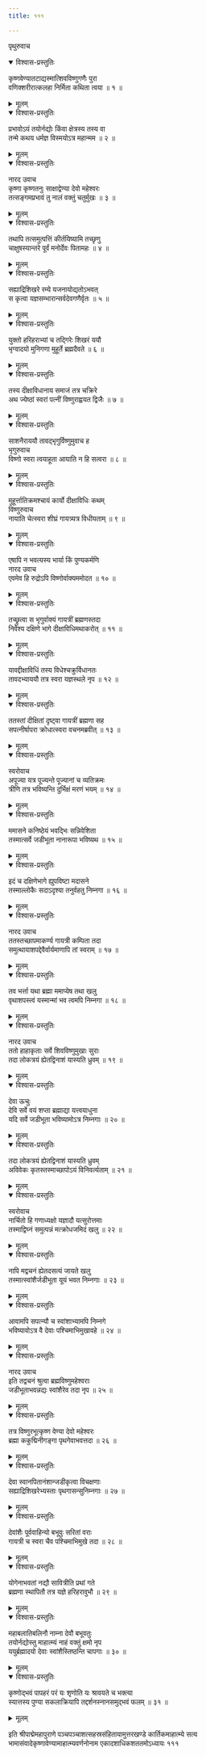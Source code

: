 ```yaml
---
title: १११

---
```

पृथुरुवाच  

<details open><summary>विश्वास-प्रस्तुतिः</summary>

कृष्णवेण्यातटाद्यस्मात्शिवविष्णुगणैः पुरा  
वणिक्शरीरात्कलहा निर्मिता कथिता त्वया ॥ १ ॥
</details>

<details><summary>मूलम्</summary>

कृष्णवेण्यातटाद्यस्मात्शिवविष्णुगणैः पुरा  
वणिक्शरीरात्कलहा निर्मिता कथिता त्वया ॥ १ ॥
</details>



<details open><summary>विश्वास-प्रस्तुतिः</summary>

प्रभावोऽयं तयोर्नद्योः किंवा क्षेत्रस्य तस्य वा  
तन्मे कथय धर्मज्ञ विस्मयोऽत्र महान्मम ॥ २ ॥
</details>

<details><summary>मूलम्</summary>

प्रभावोऽयं तयोर्नद्योः किंवा क्षेत्रस्य तस्य वा  
तन्मे कथय धर्मज्ञ विस्मयोऽत्र महान्मम ॥ २ ॥
</details>



<details open><summary>विश्वास-प्रस्तुतिः</summary>

नारद उवाच  
कृष्णा कृष्णतनुः साक्षाद्वेण्या देवो महेश्वरः  
तत्सङ्गमप्रभावं तु नालं वक्तुं चतुर्मुखः ॥ ३ ॥
</details>

<details><summary>मूलम्</summary>

नारद उवाच  
कृष्णा कृष्णतनुः साक्षाद्वेण्या देवो महेश्वरः  
तत्सङ्गमप्रभावं तु नालं वक्तुं चतुर्मुखः ॥ ३ ॥
</details>



<details open><summary>विश्वास-प्रस्तुतिः</summary>

तथापि तत्समुत्पत्तिं कीर्तयिष्यामि तच्छृणु  
चाक्षुषस्यान्तरे पूर्वं मनोर्देवः पितामहः ॥ ४ ॥
</details>

<details><summary>मूलम्</summary>

तथापि तत्समुत्पत्तिं कीर्तयिष्यामि तच्छृणु  
चाक्षुषस्यान्तरे पूर्वं मनोर्देवः पितामहः ॥ ४ ॥
</details>



<details open><summary>विश्वास-प्रस्तुतिः</summary>

सह्याद्रिशिखरे रम्ये यजनायोद्यतोऽभवत्  
स कृत्वा यज्ञसम्भारान्सर्वदेवगणैर्वृतः ॥ ५ ॥
</details>

<details><summary>मूलम्</summary>

सह्याद्रिशिखरे रम्ये यजनायोद्यतोऽभवत्  
स कृत्वा यज्ञसम्भारान्सर्वदेवगणैर्वृतः ॥ ५ ॥
</details>



<details open><summary>विश्वास-प्रस्तुतिः</summary>

युक्तो हरिहराभ्यां च तद्गिरेः शिखरं ययौ  
भृग्वादयो मुनिगणा मुहूर्ते ब्रह्मदैवते ॥ ६ ॥
</details>

<details><summary>मूलम्</summary>

युक्तो हरिहराभ्यां च तद्गिरेः शिखरं ययौ  
भृग्वादयो मुनिगणा मुहूर्ते ब्रह्मदैवते ॥ ६ ॥
</details>



<details open><summary>विश्वास-प्रस्तुतिः</summary>

तस्य दीक्षाविधानाय समाजं तत्र चक्रिरे  
अथ ज्येष्ठां स्वरां पत्नीं विष्णुराह्वयत द्विजैः ॥ ७ ॥
</details>

<details><summary>मूलम्</summary>

तस्य दीक्षाविधानाय समाजं तत्र चक्रिरे  
अथ ज्येष्ठां स्वरां पत्नीं विष्णुराह्वयत द्विजैः ॥ ७ ॥
</details>



<details open><summary>विश्वास-प्रस्तुतिः</summary>

साशनैराययौ तावद्भृगुर्विष्णुमुवाच ह  
भृगुरुवाच  
विष्णो स्वरा त्वयाहूता आयाति न हि सत्वरा ॥ ८ ॥
</details>

<details><summary>मूलम्</summary>

साशनैराययौ तावद्भृगुर्विष्णुमुवाच ह  
भृगुरुवाच  
विष्णो स्वरा त्वयाहूता आयाति न हि सत्वरा ॥ ८ ॥
</details>



<details open><summary>विश्वास-प्रस्तुतिः</summary>

मुहूर्त्तातिक्रमश्चायं कार्यो दीक्षाविधिः कथम्  
विष्णुरुवाच  
नायाति चेत्स्वरा शीघ्रं गायत्र्यत्र विधीयताम् ॥ ९ ॥
</details>

<details><summary>मूलम्</summary>

मुहूर्त्तातिक्रमश्चायं कार्यो दीक्षाविधिः कथम्  
विष्णुरुवाच  
नायाति चेत्स्वरा शीघ्रं गायत्र्यत्र विधीयताम् ॥ ९ ॥
</details>



<details open><summary>विश्वास-प्रस्तुतिः</summary>

एषापि न भवत्यस्य भार्या किं पुण्यकर्मणि  
नारद उवाच  
एवमेव हि रुद्रोऽपि विष्णोर्वाक्यममोदत ॥ १० ॥
</details>

<details><summary>मूलम्</summary>

एषापि न भवत्यस्य भार्या किं पुण्यकर्मणि  
नारद उवाच  
एवमेव हि रुद्रोऽपि विष्णोर्वाक्यममोदत ॥ १० ॥
</details>



<details open><summary>विश्वास-प्रस्तुतिः</summary>

तच्छ्रुत्वा स भृगुर्वाक्यं गायत्रीं ब्रह्मणस्तदा  
निवेश्य दक्षिणे भागे दीक्षाविधिमथाकरोत् ॥ ११ ॥
</details>

<details><summary>मूलम्</summary>

तच्छ्रुत्वा स भृगुर्वाक्यं गायत्रीं ब्रह्मणस्तदा  
निवेश्य दक्षिणे भागे दीक्षाविधिमथाकरोत् ॥ ११ ॥
</details>



<details open><summary>विश्वास-प्रस्तुतिः</summary>

यावद्दीक्षाविधिं तस्य विधेश्चक्रुर्विधानतः  
तावदभ्याययौ तत्र स्वरा यज्ञस्थले नृप ॥ १२ ॥
</details>

<details><summary>मूलम्</summary>

यावद्दीक्षाविधिं तस्य विधेश्चक्रुर्विधानतः  
तावदभ्याययौ तत्र स्वरा यज्ञस्थले नृप ॥ १२ ॥
</details>



<details open><summary>विश्वास-प्रस्तुतिः</summary>

ततस्तां दीक्षितां दृष्ट्वा गायत्रीं ब्रह्मणा सह  
सपत्नीर्षापरा क्रोधात्स्वरा वचनमब्रवीत् ॥ १३ ॥
</details>

<details><summary>मूलम्</summary>

ततस्तां दीक्षितां दृष्ट्वा गायत्रीं ब्रह्मणा सह  
सपत्नीर्षापरा क्रोधात्स्वरा वचनमब्रवीत् ॥ १३ ॥
</details>



<details open><summary>विश्वास-प्रस्तुतिः</summary>

स्वरोवाच  
अपूज्या यत्र पूज्यन्ते पूज्यानां च व्यतिक्रमः  
त्रीणि तत्र भविष्यन्ति दुर्भिक्षं मरणं भयम् ॥ १४ ॥
</details>

<details><summary>मूलम्</summary>

स्वरोवाच  
अपूज्या यत्र पूज्यन्ते पूज्यानां च व्यतिक्रमः  
त्रीणि तत्र भविष्यन्ति दुर्भिक्षं मरणं भयम् ॥ १४ ॥
</details>



<details open><summary>विश्वास-प्रस्तुतिः</summary>

ममासने कनिष्ठेयं भवद्भिः सन्निवेशिता  
तस्मात्सर्वे जडीभूता नानारूपा भविष्यथ ॥ १५ ॥
</details>

<details><summary>मूलम्</summary>

ममासने कनिष्ठेयं भवद्भिः सन्निवेशिता  
तस्मात्सर्वे जडीभूता नानारूपा भविष्यथ ॥ १५ ॥
</details>



<details open><summary>विश्वास-प्रस्तुतिः</summary>

इदं च दक्षिणेभागे ह्युपविष्टा मदासने  
तस्माल्लोकैः सदाऽदृश्या तनुर्वहतु निम्नगा ॥ १६ ॥
</details>

<details><summary>मूलम्</summary>

इदं च दक्षिणेभागे ह्युपविष्टा मदासने  
तस्माल्लोकैः सदाऽदृश्या तनुर्वहतु निम्नगा ॥ १६ ॥
</details>



<details open><summary>विश्वास-प्रस्तुतिः</summary>

नारद उवाच  
ततस्तच्छापमाकर्ण्य गायत्री कम्पिता तदा  
समुत्थायाशपद्देवैर्वार्यमाणापि तां स्वराम् ॥ १७ ॥
</details>

<details><summary>मूलम्</summary>

नारद उवाच  
ततस्तच्छापमाकर्ण्य गायत्री कम्पिता तदा  
समुत्थायाशपद्देवैर्वार्यमाणापि तां स्वराम् ॥ १७ ॥
</details>



<details open><summary>विश्वास-प्रस्तुतिः</summary>

तव भर्त्ता यथा ब्रह्मा ममाप्येष तथा खलु  
वृथाशपस्त्वं यस्मान्मां भव त्वमपि निम्नगा ॥ १८ ॥
</details>

<details><summary>मूलम्</summary>

तव भर्त्ता यथा ब्रह्मा ममाप्येष तथा खलु  
वृथाशपस्त्वं यस्मान्मां भव त्वमपि निम्नगा ॥ १८ ॥
</details>



<details open><summary>विश्वास-प्रस्तुतिः</summary>

नारद उवाच  
ततो हाहाकृताः सर्वे शिवविष्णुमुखाः सुराः  
तदा लोकत्रयं ह्येतद्विनाशं यास्यति ध्रुवम् ॥ १९ ॥
</details>

<details><summary>मूलम्</summary>

नारद उवाच  
ततो हाहाकृताः सर्वे शिवविष्णुमुखाः सुराः  
तदा लोकत्रयं ह्येतद्विनाशं यास्यति ध्रुवम् ॥ १९ ॥
</details>



<details open><summary>विश्वास-प्रस्तुतिः</summary>

देवा ऊचुः  
देवि सर्वे वयं शप्ता ब्रह्माद्या यत्त्वयाधुना  
यदि सर्वे जडीभूता भविष्यामोऽत्र निम्नगाः ॥ २० ॥
</details>

<details><summary>मूलम्</summary>

देवा ऊचुः  
देवि सर्वे वयं शप्ता ब्रह्माद्या यत्त्वयाधुना  
यदि सर्वे जडीभूता भविष्यामोऽत्र निम्नगाः ॥ २० ॥
</details>



<details open><summary>विश्वास-प्रस्तुतिः</summary>

तदा लोकत्रयं ह्येतद्विनाशं यास्यति ध्रुवम्  
अविवेकः कृतस्तस्माच्छापोऽयं विनिवर्त्यताम् ॥ २१ ॥
</details>

<details><summary>मूलम्</summary>

तदा लोकत्रयं ह्येतद्विनाशं यास्यति ध्रुवम्  
अविवेकः कृतस्तस्माच्छापोऽयं विनिवर्त्यताम् ॥ २१ ॥
</details>



<details open><summary>विश्वास-प्रस्तुतिः</summary>

स्वरोवाच  
नार्चितो हि गणाध्यक्षो यज्ञादौ यत्सुरोत्तमाः  
तस्माद्विघ्नं समुत्पन्नं मत्क्रोधजमिदं खलु ॥ २२ ॥
</details>

<details><summary>मूलम्</summary>

स्वरोवाच  
नार्चितो हि गणाध्यक्षो यज्ञादौ यत्सुरोत्तमाः  
तस्माद्विघ्नं समुत्पन्नं मत्क्रोधजमिदं खलु ॥ २२ ॥
</details>



<details open><summary>विश्वास-प्रस्तुतिः</summary>

नापि मद्वचनं ह्येतदसत्यं जायते खलु  
तस्मात्स्वांशैर्जडीभूता यूयं भवत निम्नगाः ॥ २३ ॥
</details>

<details><summary>मूलम्</summary>

नापि मद्वचनं ह्येतदसत्यं जायते खलु  
तस्मात्स्वांशैर्जडीभूता यूयं भवत निम्नगाः ॥ २३ ॥
</details>



<details open><summary>विश्वास-प्रस्तुतिः</summary>

आवामपि सपत्न्यौ च स्वांशाभ्यामपि निम्नगे  
भविष्यावोऽत्र वै देवाः पश्चिमाभिमुखावहे ॥ २४ ॥
</details>

<details><summary>मूलम्</summary>

आवामपि सपत्न्यौ च स्वांशाभ्यामपि निम्नगे  
भविष्यावोऽत्र वै देवाः पश्चिमाभिमुखावहे ॥ २४ ॥
</details>



<details open><summary>विश्वास-प्रस्तुतिः</summary>

नारद उवाच  
इति तद्वचनं श्रुत्वा ब्रह्मविष्णुमहेश्वराः  
जडीभूताभवन्नद्यः स्वांशैरेव तदा नृप ॥ २५ ॥
</details>

<details><summary>मूलम्</summary>

नारद उवाच  
इति तद्वचनं श्रुत्वा ब्रह्मविष्णुमहेश्वराः  
जडीभूताभवन्नद्यः स्वांशैरेव तदा नृप ॥ २५ ॥
</details>



<details open><summary>विश्वास-प्रस्तुतिः</summary>

तत्र विष्णुरभूत्कृष्ण वेण्या देवो महेश्वरः  
ब्रह्मा ककुद्मिनीगङ्गा पृथगेवाभवत्तदा ॥ २६ ॥
</details>

<details><summary>मूलम्</summary>

तत्र विष्णुरभूत्कृष्ण वेण्या देवो महेश्वरः  
ब्रह्मा ककुद्मिनीगङ्गा पृथगेवाभवत्तदा ॥ २६ ॥
</details>



<details open><summary>विश्वास-प्रस्तुतिः</summary>

देवा स्वानपितानंशान्जडीकृत्वा विचक्षणाः  
सह्याद्रिशिखरेभ्यस्ताः पृथगासन्सुनिम्नगाः ॥ २७ ॥
</details>

<details><summary>मूलम्</summary>

देवा स्वानपितानंशान्जडीकृत्वा विचक्षणाः  
सह्याद्रिशिखरेभ्यस्ताः पृथगासन्सुनिम्नगाः ॥ २७ ॥
</details>



<details open><summary>विश्वास-प्रस्तुतिः</summary>

देवांशैः पूर्ववाहिन्यो बभूवुः सरितां वराः  
गायत्री च स्वरा चैव पश्चिमाभिमुखे तदा ॥ २८ ॥
</details>

<details><summary>मूलम्</summary>

देवांशैः पूर्ववाहिन्यो बभूवुः सरितां वराः  
गायत्री च स्वरा चैव पश्चिमाभिमुखे तदा ॥ २८ ॥
</details>



<details open><summary>विश्वास-प्रस्तुतिः</summary>

योगेनाभवतां नद्यौ सावित्रीति प्रथां गते  
ब्रह्मणा स्थापितौ तत्र यज्ञे हरिहरावुभौ ॥ २९ ॥
</details>

<details><summary>मूलम्</summary>

योगेनाभवतां नद्यौ सावित्रीति प्रथां गते  
ब्रह्मणा स्थापितौ तत्र यज्ञे हरिहरावुभौ ॥ २९ ॥
</details>



<details open><summary>विश्वास-प्रस्तुतिः</summary>

महाबलातिबलिनौ नाम्ना देवौ बभूवतुः  
तयोर्नद्योस्तु माहात्म्यं नाहं वक्तुं क्षमो नृप  
ययुर्ब्रह्मादयो देवाः स्वांशैस्तिष्ठन्ति चापगाः ॥ ३० ॥
</details>

<details><summary>मूलम्</summary>

महाबलातिबलिनौ नाम्ना देवौ बभूवतुः  
तयोर्नद्योस्तु माहात्म्यं नाहं वक्तुं क्षमो नृप  
ययुर्ब्रह्मादयो देवाः स्वांशैस्तिष्ठन्ति चापगाः ॥ ३० ॥
</details>



<details open><summary>विश्वास-प्रस्तुतिः</summary>

कृष्णोद्भवं पापहरं परं यः शृणोति यः श्रावयते च भक्त्या  
स्यात्तस्य पुण्या सकलाक्रियापि तद्दर्शनस्नानसमुद्भवं फलम् ॥ ३१ ॥
</details>

<details><summary>मूलम्</summary>

कृष्णोद्भवं पापहरं परं यः शृणोति यः श्रावयते च भक्त्या  
स्यात्तस्य पुण्या सकलाक्रियापि तद्दर्शनस्नानसमुद्भवं फलम् ॥ ३१ ॥
</details>


इति श्रीपाद्मेमहापुराणे पञ्चपञ्चाशत्सहस्रसंहितायामुत्तरखण्डे कार्तिकमाहात्म्ये सत्य भामासंवादेकृष्णावेण्यामाहात्म्यवर्णनोनाम एकादशाधिकशततमोऽध्यायः १११